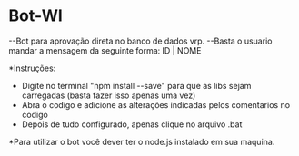 # Bot-Wl

--Bot para aprovação direta no banco de dados vrp. 
--Basta o usuario mandar a mensagem da seguinte forma: ID | NOME
 
*Instruções: 
 * Digite no terminal "npm install --save" para que as libs sejam carregadas (basta fazer isso apenas uma vez)
 * Abra o codigo e adicione as alterações indicadas pelos comentarios no codigo 
 * Depois de tudo configurado, apenas clique no arquivo .bat
 
 
 *Para utilizar o bot você dever ter o node.js instalado em sua maquina.
